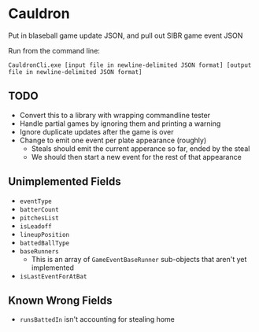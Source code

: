 # Cauldron
Put in blaseball game update JSON, and pull out SIBR game event JSON

Run from the command line:

	CauldronCli.exe [input file in newline-delimited JSON format] [output file in newline-delimited JSON format]

## TODO

* Convert this to a library with wrapping commandline tester
* Handle partial games by ignoring them and printing a warning
* Ignore duplicate updates after the game is over
* Change to emit one event per plate appearance (roughly)
	* Steals should emit the current apperance so far, ended by the steal
	* We should then start a new event for the rest of that appearance

## Unimplemented Fields

* `eventType`
* `batterCount`
* `pitchesList`
* `isLeadoff`
* `lineupPosition`
* `battedBallType`
* `baseRunners`
	* This is an array of `GameEventBaseRunner` sub-objects that aren't yet implemented
* `isLastEventForAtBat`

## Known Wrong Fields

* `runsBattedIn` isn't accounting for stealing home
